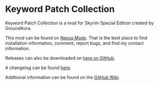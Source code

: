 # Keyword Patch Collection

Keyword Patch Collection is a mod for Skyrim Special Edition created by GroundAura.

This mod can be found on [Nexus Mods](https://www.nexusmods.com/skyrimspecialedition/mods/92529).
That is the best place to find installation information, comment, report bugs, and find my contact information.

Releases can also be downloaded on [here on GitHub](https://github.com/GroundAura/Keyword-Patch-Collection/releases).

A changelog can be found [here](https://github.com/GroundAura/Keyword-Patch-Collection/blob/main/docs/CHANGELOG.md).

Additional information can be found on the [GitHub Wiki](https://github.com/GroundAura/Keyword-Patch-Collection/wiki).

